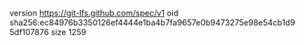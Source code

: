 version https://git-lfs.github.com/spec/v1
oid sha256:ec84976b3350126ef4444e1ba4b7fa9657e0b9473275e98e54cb1d95df107876
size 1259
